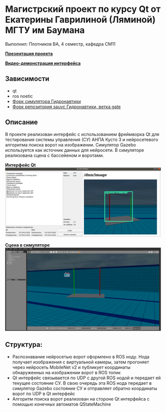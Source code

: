 # Магистрский проект по курсу Qt от Екатерины Гаврилиной (Ляминой) МГТУ им Баумана
Выполнил: Плотников ВА, 4 семестр, кафедра СМ11

**[Презентация проекта](https://github.com/vladushked/masters_qt_project/blob/master/presentation.pdf)**

**[Видео-демонстрация интерфейса](https://disk.yandex.ru/i/JG8PA_jVmuyTsA)**

## Зависимости
- qt
- ros noetic
- [Форк симулятора Гидронавтики](https://github.com/vladushked/AUV-ROV_simple_simulator)
- [Форк репозитория sauvc Гидронавтики, ветка gate](https://github.com/vladushked/sauvc/tree/gate)

## Описание 

В проекте реализован интерфейс с использованием фреймворка Qt для тестирования системы управления (СУ) АНПА Кусто 3 и нейросетевого алгоритма поиска ворот на изображении. Симулятор Gazebo используется как источник данных для нейросети. В симуляторе реализована сцена с бассейеном и воротами.

**Интерфейс Qt**
![Интерфейс Qt](images/qt.png)

**Сцена в симуляторе**
![Сцена в симуляторе](images/simulation.png)


## Структура:

- Распознавание нейросетью ворот оформлено в ROS ноду. Нода получает изображения с виртуальной камеры, затем прогоняет через нейросеть MobileNet v2 и публикует координаты обнаруженных на изображении ворот в ROS топик 
- Qt интерфейс связывается по UDP с другой ROS нодой и передает ей текущее состояние СУ. В свою очередь эта ROS нода передает в симулятор Gazebo состояние СУ и отправляет обратно координаты ворот по UDP в Qt интерфейс
- Алгоритм поиска ворот реализован на стороне Qt интерфейса с помощью конечных автоматов QStateMachine